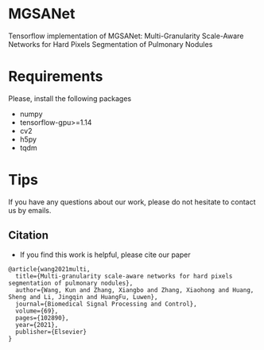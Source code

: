 




# MGSANet
Tensorflow implementation of MGSANet: Multi-Granularity Scale-Aware Networks for Hard Pixels Segmentation of Pulmonary Nodules



# Requirements
Please, install the following packages
* numpy
* tensorflow-gpu>=1.14
* cv2
* h5py
* tqdm

# Tips
If you have any questions about our work, please do not hesitate to contact us by emails.

## Citation
- If you find this work is helpful, please cite our paper
```
@article{wang2021multi,
  title={Multi-granularity scale-aware networks for hard pixels segmentation of pulmonary nodules},
  author={Wang, Kun and Zhang, Xiangbo and Zhang, Xiaohong and Huang, Sheng and Li, Jingqin and HuangFu, Luwen},
  journal={Biomedical Signal Processing and Control},
  volume={69},
  pages={102890},
  year={2021},
  publisher={Elsevier}
}
```
